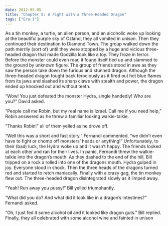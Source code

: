 ```yaml
---
date: 2012-05-05
title: "Chapter 8: A Fight with a Three-Headed Dragon"
tags: ["Era 1"]
---
```


As a tin monkey, a turtle, an alien person, and an alcoholic woke up looking at the beautiful purple sky of Ozland, they all vomited in unison. Then they continued their destination to Diamond Town. The group walked down the path merrily (sort of) until they were stopped by a huge and vicious three-headed dragon that made Godzilla look like a toy. They froze in terror. Before the monster could even roar, it found itself tied up and slammed to the ground by unknown figure. The group of friends stood in awe as they saw the person take down the furious and stunned dragon. Although the three-headed dragon fought back ferociously as it fired out hot blue flames from its jaws and slashed its sharp claws with stealth and power, the dragon ended up knocked out and without teeth.

“Wow! You just defeated the monster Hydra, single handedly! Who are you?” David asked.

“People call me Robin, but my real name is Izrael. Call me if you need help,” Robin answered as he threw a familiar looking walkie-talkie. 

“Thanks Robin!” all of them yelled as he drove off. 

“Well this was a short and fast story,” Fernandi commented, “we didn’t even have to fight or chomp off monsters’ heads or anything!” Unfortunately, to their (bad) luck, the Hydra woke up and it wasn’t happy. The friends looked at each other and ran for their lives. In panic, Fernandi threw the walkie-talkie into the dragon’s mouth. As they dashed to the end of the hill, Bill tripped on a rock a rolled into one of the dragons mouth. Hydra gulped in joy. Everyone stood in shock. Then the three heads of the dragons turned red and started to retch maniacally. Finally with a crazy gag, the tin monkey flew out. The three-headed dragon disintegrated slowly as it limped away.

“Yeah! Run away you pussy!” Bill yelled triumphantly. 

“What did you do? And what did it look like in a dragon’s intestines?” Fernandi asked.

“Oh, I just fed it some alcohol oil and it looked like dragon guts.” Bill replied. Finally, they all celebrated with some alcohol wine and fainted in unison


